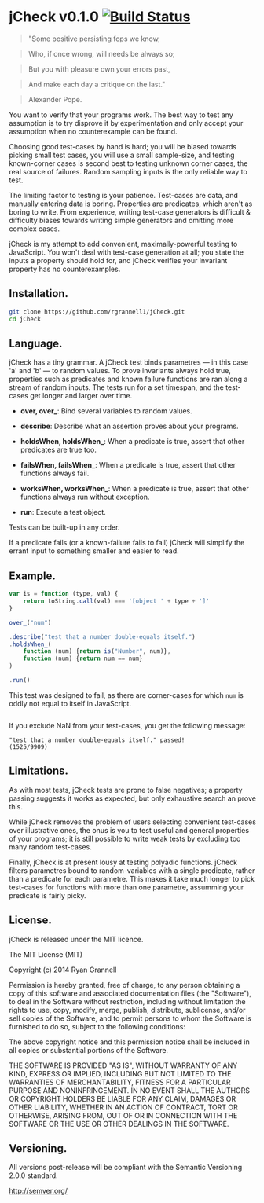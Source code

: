 
jCheck v0.1.0 [![Build Status](https://travis-ci.org/rgrannell1/jCheck.png?branch=master)](https://travis-ci.org/rgrannell1/jCheck)
======

> "Some positive persisting fops we know,

> Who, if once wrong, will needs be always so;

> But you with pleasure own your errors past,

> And make each day a critique on the last."

> Alexander Pope.

You want to verify that your programs work. The best way to test any assumption is to try disprove it
by experimentation and only accept your assumption when no counterexample can be found.

Choosing good test-cases by hand is hard; you will be biased towards picking small test cases,
you will use a small sample-size, and testing known-corner cases is second best to testing
unknown corner cases, the real source of failures. Random sampling inputs is the only
reliable way to test.

The limiting factor to testing is your patience. Test-cases are data, and manually entering data
is boring. Properties are predicates, which aren't as boring to write. From experience, writing
test-case generators is difficult & difficulty biases towards writing simple generators and
omitting more complex cases.

jCheck is my attempt to add convenient, maximally-powerful testing to JavaScript. You won't deal with
test-case generation at all; you state the inputs a property should hold for, and jCheck verifies your
invariant property has no counterexamples.

## Installation.

```bash
git clone https://github.com/rgrannell1/jCheck.git
cd jCheck
```




## Language.

jCheck has a tiny grammar. A jCheck test binds parametres — in this case 'a' and 'b' — to
random values. To prove invariants always hold true, properties such as predicates and known
failure functions are ran along a stream of random inputs. The tests run for a set timespan,
and the test-cases get longer and larger over time.

* **over, over_**: Bind several variables to random values.

* **describe**: Describe what an assertion proves about your programs.

* **holdsWhen, holdsWhen_**: When a predicate is true, assert that other predicates are true too.

* **failsWhen, failsWhen_**: When a predicate is true, assert that other functions always fail.

* **worksWhen, worksWhen_**: When a predicate is true, assert that other functions always run
without exception.

* **run**: Execute a test object.

Tests can be built-up in any order.

If a predicate fails (or a known-failure fails to fail) jCheck will simplify the errant
input to something smaller and easier to read.

## Example.



```js
var is = function (type, val) {
	return toString.call(val) === '[object ' + type + ']'
}

over_("num")

.describe("test that a number double-equals itself.")
.holdsWhen_(
	function (num) {return is("Number", num)},
	function (num) {return num == num}
)

.run()
```

This test was designed to fail, as there are corner-cases for which `num` is
oddly not equal to itself in JavaScript.

```

```

If you exclude NaN from your test-cases, you get the following message:

```
"test that a number double-equals itself." passed!                  (1525/9909)
```

## Limitations.

As with most tests, jCheck tests are prone to false negatives;
a property passing suggests it works as expected, but only exhaustive search
an prove this.

While jCheck removes the problem of users selecting convenient test-cases over
illustrative ones, the onus is you to test useful and general properties of
your programs; it is still  possible to write weak tests by excluding too
many random test-cases.

Finally, jCheck is at present lousy at testing polyadic functions. jCheck filters
parametres bound to random-variables with a single predicate, rather than a
predicate for each parametre. This makes it take much longer to pick test-cases for
functions with more than one parametre, assumming your predicate is fairly picky.

## License.

jCheck is released under the MIT licence.

The MIT License (MIT)

Copyright (c) 2014 Ryan Grannell

Permission is hereby granted, free of charge, to any person obtaining a copy
of this software and associated documentation files (the "Software"), to deal
in the Software without restriction, including without limitation the rights
to use, copy, modify, merge, publish, distribute, sublicense, and/or sell
copies of the Software, and to permit persons to whom the Software is
furnished to do so, subject to the following conditions:

The above copyright notice and this permission notice shall be included in all
copies or substantial portions of the Software.

THE SOFTWARE IS PROVIDED "AS IS", WITHOUT WARRANTY OF ANY KIND, EXPRESS OR
IMPLIED, INCLUDING BUT NOT LIMITED TO THE WARRANTIES OF MERCHANTABILITY,
FITNESS FOR A PARTICULAR PURPOSE AND NONINFRINGEMENT. IN NO EVENT SHALL THE
AUTHORS OR COPYRIGHT HOLDERS BE LIABLE FOR ANY CLAIM, DAMAGES OR OTHER
LIABILITY, WHETHER IN AN ACTION OF CONTRACT, TORT OR OTHERWISE, ARISING FROM,
OUT OF OR IN CONNECTION WITH THE SOFTWARE OR THE USE OR OTHER DEALINGS IN THE
SOFTWARE.

## Versioning.

All versions post-release will be compliant with the Semantic Versioning 2.0.0 standard.

http://semver.org/
